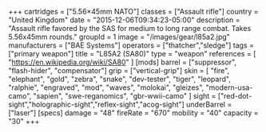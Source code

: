 +++
cartridges = ["5.56×45mm NATO"]
classes = ["Assault rifle"]
country = "United Kingdom"
date = "2015-12-06T09:34:23-05:00"
description = "Assault rifle favored by the SAS for medium to long range combat. Takes 5.56x45mm rounds."
groupId = 1
image = "/images/gear/l85a2.jpg"
manufacturers = ["BAE Systems"]
operators = ["thatcher","sledge"]
tags = ["primary weapon"]
title = "L85A2 (SA80)"
type = "weapon"
references = [
  "https://en.wikipedia.org/wiki/SA80"
]
[mods]
  barrel = ["suppressor", "flash-hider", "compensator"]
  grip = ["vertical-grip"]
  skin = [
    "fire",
    "elephant",
    "gold",
    "zebra",
    "snake",
    "dev-tester",
    "tiger",
    "leopard",
    "ralphie",
    "engraved",
    "mod",
    "waves",
    "molokai",
    "gleizes",
    "modern-usa-camo",
    "sapien",
    "swe-reganomics",
    "gbr-wwii-camo"
  ]
  sight = ["red-dot-sight","holographic-sight","reflex-sight","acog-sight"]
  underBarrel = ["laser"]
[specs]
  damage = "48"
  fireRate = "670"
  mobility = "40"
  capacity = "30"
+++
